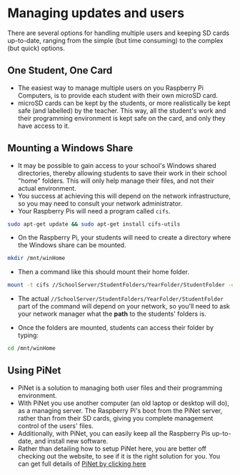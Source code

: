 # Managing updates and users

There are several options for handling multiple users and keeping SD cards up-to-date, ranging from the simple (but time consuming) to the complex (but quick) options.

## One Student, One Card

- The easiest way to manage multiple users on you Raspberry Pi Computers, is to provide each student with their own microSD card.
- microSD cards can be kept by the students, or more realistically be kept safe (and labelled) by the teacher. This way, all the student's work and their programming environment is kept safe on the card, and only they have access to it.

## Mounting a Windows Share

- It may be possible to gain access to your school's Windows shared directories, thereby allowing students to save their work in their school "home" folders. This will only help manage their files, and not their actual environment.
- You success at achieving this will depend on the network infrastructure, so you may need to consult your network administrator.
- Your Raspberry Pis will need a program called `cifs`.

``` bash
sudo apt-get update && sudo apt-get install cifs-utils
```

- On the Raspberry Pi, your students will need to create a directory where the Windows share can be mounted.

``` bash
mkdir /mnt/winHome
```

- Then a command like this should mount their home folder.

``` bash
mount -t cifs //SchoolServer/StudentFolders/YearFolder/StudentFolder -o username=aStudent,password=aPassword /mnt/winHome
```

- The actual `//SchoolServer/StudentFolders/YearFolder/StudentFolder` part of the command will depend on your network, so you'll need to ask your network manager what the **path** to the students' folders is.

- Once the folders are mounted, students can access their folder by typing:

``` bash
cd /mnt/winHome
```

## Using PiNet

- PiNet is a solution to managing both user files and their programming environment.
- With PiNet you use another computer (an old laptop or desktop will do), as a managing server. The Raspberry Pi's boot from the PiNet server, rather than from their SD cards, giving you complete management control of the users' files.
- Additionally, with PiNet, you can easily keep all the Raspberry Pis up-to-date, and install new software.
- Rather than detailing how to setup PiNet here, you are better off checking out the website, to see if it is the right solution for you. You can get full details of [PiNet by clicking here](http://pinet.org.uk/)
